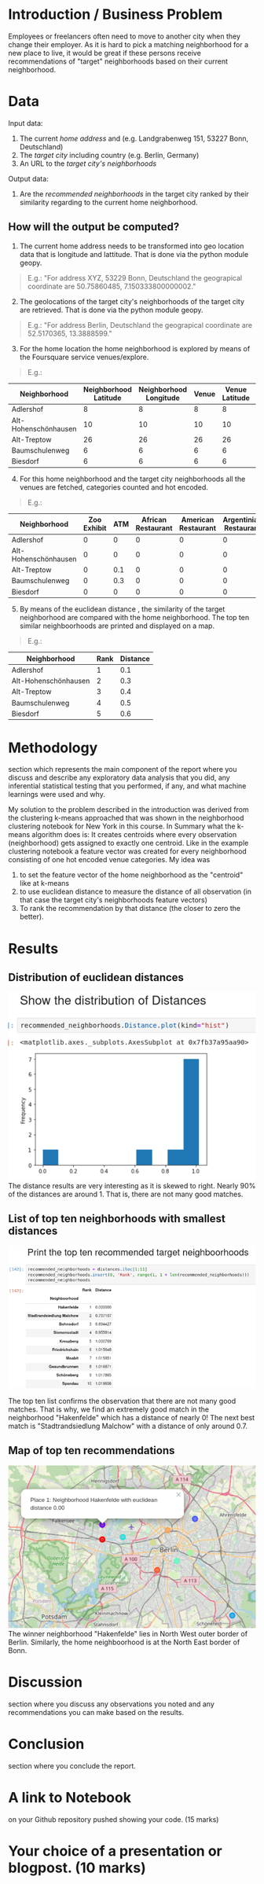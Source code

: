 # Introduction / Business Problem
Employees or freelancers often need to move to another city when they change their employer. 
As it is hard to pick a matching neighborhood for a new place to live, 
it would be great if these persons receive recommendations of "target" neighborhoods based on their current neighborhood.

# Data
Input data:
1. The current *home address* and (e.g. Landgrabenweg 151, 53227 Bonn, Deutschland)
2. The *target city* including country  (e.g. Berlin, Germany)
3. An URL to the *target city's neighborhoods*

Output data:
1. Are the *recommended neighborhoods* in the target city ranked by their similarity regarding to the current home neighborhood.

## How will the output be computed?
1. The current home address needs to be transformed into geo location data that is longitude and lattitude. That is done via the python module geopy.
> E.g.: "For address XYZ, 53229 Bonn, Deutschland the geograpical coordinate are 50.75860485, 7.150333800000002."
2. The geolocations of the target city's neighborhoods of the target city are retrieved. That is done via the python module geopy.
> E.g.: "For address Berlin, Deutschland the geograpical coordinate are 52.5170365, 13.3888599."
3. For the home location the home neighborhood is explored by means of the Foursquare service venues/explore.
> E.g.:  


| Neighborhood | Neighborhood  Latitude | Neighborhood Longitude |	Venue |	Venue Latitude |	Venue Longitude 	|Venue Category |
| --- | --- | --- | --- | --- |--- |--- |
| Adlershof |	8 |	8 |	8 	|8 |	8 	|8|
|Alt-Hohenschönhausen| 	10| 	10| 	10| 	10| 	10| 	10|
|Alt-Treptow| 	26| 	26| 	26| 	26| 	26| 	26|
|Baumschulenweg| 	6| 	6| 	6| 	6| 	6| 	6|
|Biesdorf| 	6| 	6| 	6| 	6| 	6| 	6|

4. For this home neighborhood and the target city neighborhoods all the venues are fetched, categories counted and hot encoded.
> E.g.: 

| Neighborhood | Zoo Exhibit | ATM |	African Restaurant |	American Restaurant |	Argentinian Restaurant  	| Art Gallery|
| --- | --- | --- | --- | --- |--- |--- |
| Adlershof |	0 |	0|	0 	|0 |	0	|0|
|Alt-Hohenschönhausen| 	0| 	0| 	0| 	0| 	0| 	0|
|Alt-Treptow| 	0| 	0.1| 	0| 	0| 	0| 	0.7|
|Baumschulenweg| 	0| 	0.3| 	0| 	0| 	0| 	0|
|Biesdorf| 	0| 	0| 	0| 	0| 	0| 	0|


5. By means of the euclidean distance , the similarity of the target neighborhood are compared with the home neighborhood. The top ten similar neighboorhoods are printed and displayed on a map.

> E.g.: 

| Neighborhood | Rank | Distance |
| --- | --- | --- | 
| Adlershof |	1 |	0.1|
|Alt-Hohenschönhausen| 	2| 	0.3|
|Alt-Treptow| 	3| 	0.4|
|Baumschulenweg| 	4| 	0.5|
|Biesdorf| 	5| 	0.6|


# Methodology 
section which represents the main component of the report where you discuss and describe any exploratory data analysis that you did, any inferential statistical testing that you performed, if any, and what machine learnings were used and why.

My solution to the problem described in the introduction was derived from the clustering k-means approached that was shown in the neighborhood clustering notebook for New York in this course. 
In Summary what the k-means algorithm does is: It creates centroids where every observation (neighborhood) gets assigned to exactly one centroid.
Like in the example clustering notebook a feature vector was created for every neighborhood consisting of one hot encoded venue categories.
My idea was 
1. to set the feature vector of the home neighborhood as the "centroid" like at k-means
2. to use euclidean distance to measure the distance of all observation (in that case the target city's neighborhoods feature vectors)
3. To rank the recommendation by that distance (the closer to zero the better).


# Results 

## Distribution of euclidean distances 
![alt text](https://github.com/rainerenglisch/IBM-Applied-Data-Science-Capstone/raw/master/distribution_distances.png "Distribution of distances")
The distance results are very interesting as it is skewed to right. Nearly 90% of the distances are around 1. That is, there are not many good matches.

## List of top ten neighborhoods with smallest distances
![alt text](https://github.com/rainerenglisch/IBM-Applied-Data-Science-Capstone/raw/master/top_ten_recommended_neighboorhoods_list.png "List of smallest distances to home neighborhood feature vector")

The top ten list confirms the observation that there are not many good matches. That is why, we find an extremely good match in the neighborhood "Hakenfelde" which has a distance of nearly 0! The next best match is "Stadtrandsiedlung Malchow" with a distance of only around 0.7.

## Map of top ten recommendations
![alt text](https://github.com/rainerenglisch/IBM-Applied-Data-Science-Capstone/raw/master/top_ten_recommended_neighboorhoods_map2.png "List of smallest distances to home neighborhood feature vector")
The winner neighborhood "Hakenfelde" lies in North West outer border of Berlin. Similarly, the home neighboorhood is at the North East border of Bonn.


# Discussion 
section where you discuss any observations you noted and any recommendations you can make based on the results.
# Conclusion 
section where you conclude the report.

# A link to Notebook 
on your Github repository pushed showing your code. (15 marks)

# Your choice of a presentation or blogpost. (10 marks)
